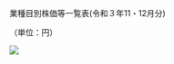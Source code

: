 業種目別株価等一覧表(令和３年11・12月分)

（単位：円）

![](https://www.nta.go.jp/tmp/6d2cdf53-cb37-4e4b-a6ef-5a2add378386/images/9fa1c582046756565d05e383422f40abede168fc1a4326cad95cb96f31936ae1.jpg)